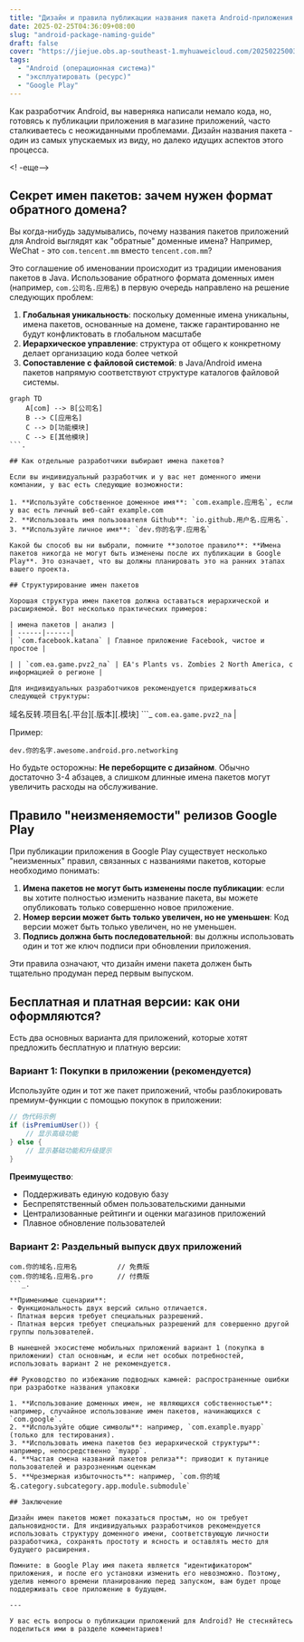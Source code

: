 ```yaml
---
title: "Дизайн и правила публикации названия пакета Android-приложения полный анализ"
date: 2025-02-25T04:36:09+08:00
slug: "android-package-naming-guide"
draft: false
cover: "https://jiejue.obs.ap-southeast-1.myhuaweicloud.com/20250225003817430.webp"
tags:
  - "Android (операционная система)"
  - "эксплуатировать (ресурс)"
  - "Google Play"
---
```


Как разработчик Android, вы наверняка написали немало кода, но, готовясь к публикации приложения в магазине приложений, часто сталкиваетесь с неожиданными проблемами. Дизайн названия пакета - один из самых упускаемых из виду, но далеко идущих аспектов этого процесса.

<! -еще-->

## Секрет имен пакетов: зачем нужен формат обратного домена?

Вы когда-нибудь задумывались, почему названия пакетов приложений для Android выглядят как "обратные" доменные имена? Например, WeChat - это `com.tencent.mm` вместо `tencent.com.mm`?

Это соглашение об именовании происходит из традиции именования пакетов в Java. Использование обратного формата доменных имен (например, `com.公司名.应用名`) в первую очередь направлено на решение следующих проблем:

1. **Глобальная уникальность**: поскольку доменные имена уникальны, имена пакетов, основанные на домене, также гарантированно не будут конфликтовать в глобальном масштабе
2. **Иерархическое управление**: структура от общего к конкретному делает организацию кода более четкой
3. **Сопоставление с файловой системой**: в Java/Android имена пакетов напрямую соответствуют структуре каталогов файловой системы.

```mermaid
graph TD
    A[com] --> B[公司名]
    B --> C[应用名]
    C --> D[功能模块]
    C --> E[其他模块]
```.

## Как отдельные разработчики выбирают имена пакетов?

Если вы индивидуальный разработчик и у вас нет доменного имени компании, у вас есть следующие возможности:

1. **Используйте собственное доменное имя**: `com.example.应用名`, если у вас есть личный веб-сайт example.com
2. **Использовать имя пользователя Github**: `io.github.用户名.应用名`.
3. **Используйте личное имя**: `dev.你的名字.应用名`

Какой бы способ вы ни выбрали, помните **золотое правило**: **Имена пакетов никогда не могут быть изменены после их публикации в Google Play**. Это означает, что вы должны планировать это на ранних этапах вашего проекта.

## Структурирование имен пакетов

Хорошая структура имен пакетов должна оставаться иерархической и расширяемой. Вот несколько практических примеров:

| имена пакетов | анализ |
| ------|------|
| `com.facebook.katana` | Главное приложение Facebook, чистое и простое |

| | `com.ea.game.pvz2_na` | EA's Plants vs. Zombies 2 North America, с информацией о регионе |

Для индивидуальных разработчиков рекомендуется придерживаться следующей структуры:

```
域名反转.项目名[.平台][.版本][.模块]
```_ `com.ea.game.pvz2_na` |

Пример:
```
dev.你的名字.awesome.android.pro.networking
```

Но будьте осторожны: **Не переборщите с дизайном**. Обычно достаточно 3-4 абзацев, а слишком длинные имена пакетов могут увеличить расходы на обслуживание.

## Правило "неизменяемости" релизов Google Play

При публикации приложения в Google Play существует несколько "неизменных" правил, связанных с названиями пакетов, которые необходимо понимать:

1. **Имена пакетов не могут быть изменены после публикации**: если вы хотите полностью изменить название пакета, вы можете опубликовать только совершенно новое приложение.
2. **Номер версии может быть только увеличен, но не уменьшен**: Код версии может быть только увеличен, но не уменьшен.
3. **Подпись должна быть последовательной**: вы должны использовать один и тот же ключ подписи при обновлении приложения.

Эти правила означают, что дизайн имени пакета должен быть тщательно продуман перед первым выпуском.

## Бесплатная и платная версии: как они оформляются?

Есть два основных варианта для приложений, которые хотят предложить бесплатную и платную версии:

### Вариант 1: Покупки в приложении (рекомендуется)

Используйте один и тот же пакет приложений, чтобы разблокировать премиум-функции с помощью покупок в приложении:

```java
// 伪代码示例
if (isPremiumUser()) {
    // 显示高级功能
} else {
    // 显示基础功能和升级提示
}
```

**Преимущество**:
- Поддерживать единую кодовую базу
- Беспрепятственный обмен пользовательскими данными
- Централизованные рейтинги и оценки магазинов приложений
- Плавное обновление пользователей

### Вариант 2: Раздельный выпуск двух приложений

```
com.你的域名.应用名          // 免费版
com.你的域名.应用名.pro      // 付费版
```_.

**Применимые сценарии**:
- Функциональность двух версий сильно отличается.
- Платная версия требует специальных разрешений.
- Платная версия требует специальных разрешений для совершенно другой группы пользователей.

В нынешней экосистеме мобильных приложений вариант 1 (покупка в приложении) стал основным, и если нет особых потребностей, использовать вариант 2 не рекомендуется.

## Руководство по избежанию подводных камней: распространенные ошибки при разработке названия упаковки

1. **Использование доменных имен, не являющихся собственностью**: например, случайное использование имен пакетов, начинающихся с `com.google`.
2. **Используйте общие символы**: например, `com.example.myapp` (только для тестирования).
3. **Использовать имена пакетов без иерархической структуры**: например, непосредственно `myapp`.
4. **Частая смена названий пакетов релиза**: приводит к путанице пользователей и разрозненным оценкам
5. **Чрезмерная избыточность**: например, `com.你的域名.category.subcategory.app.module.submodule`

## Заключение

Дизайн имен пакетов может показаться простым, но он требует дальновидности. Для индивидуальных разработчиков рекомендуется использовать структуру доменного имени, соответствующую личности разработчика, сохранять простоту и ясность и оставлять место для будущего расширения.

Помните: в Google Play имя пакета является "идентификатором" приложения, и после его установки изменить его невозможно. Поэтому, уделив немного времени планированию перед запуском, вам будет проще поддерживать свое приложение в будущем.

---

У вас есть вопросы о публикации приложений для Android? Не стесняйтесь поделиться ими в разделе комментариев!
